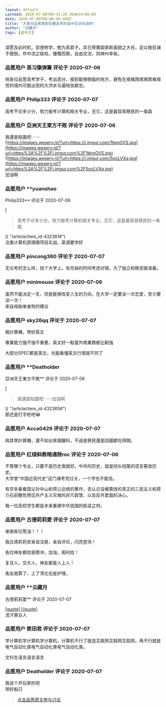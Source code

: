 ```yaml
---
layout: default
Lastmod: 2020-07-06T09:42:20.364814+00:00
date: 2020-07-06T00:00:00.000Z
title: "大家对品葱里即将要高考的高中生说句话吧"
author: "云藏月"
tags: [高中生]
---
```


深愿及此时机，崇德修学，勉为真君子。异日荣膺国家新面貌之大任，足以挽狂澜于既倒，作中流之砥柱，慷慨而歌，自由交流，则神州幸矣。

            
### 品葱用户 **恶习像弹簧** 评论于 2020-07-06
        
祝各位品葱高考学子，考出高分，报到能够脱脂的地方，避免在艰难困艰艰困难艰苦的墙内可能出现的大洪水与遍地张献忠。
        


            
### 品葱用户 **Philip333** 评论于 2020-07-07
        
高考不论多少分，努力报考计算机相关专业，无它，这是最容易移民的一条路
        


            
### 品葱用户 **亞洲天王東方不敗** 评论于 2020-07-06
        
我還是貼圖吧⋯⋯  
![https://images.weserv.nl/?url=https://i.imgur.com/1tkmGVS.jpg](https://images.weserv.nl/?url=https%3A%2F%2Fi.imgur.com%2F1tkmGVS.jpg)  
![https://images.weserv.nl/?url=https://i.imgur.com/5ocLVXq.jpg](https://images.weserv.nl/?url=https%3A%2F%2Fi.imgur.com%2F5ocLVXq.jpg)  
加油啊
        


            
### 品葱用户 **yuanshao 
Philip333** 评论于 2020-07-06
        
[

> 高考不论多少分，努力报考计算机相关专业，无它，这是最容易移民的一条路

]( "/article/item_id-432361#")  
注重计算机原理跟项目实战，英语要学好
        


            
### 品葱用户 **pincong360** 评论于 2020-07-07
        
无论考的怎么样，找个大学上。有充裕的时间考虑对错，为了独立和移民做准备。
        


            
### 品葱用户 **minimouse** 评论于 2020-07-06
        
虽然不能决定一生，但是能够改变人生的方向，在大学一定要谈一次恋爱，至少要谈一次！  
来自母胎单身狗的建议
        


            
### 品葱用户 **sky26qq** 评论于 2020-07-07
        
報計算機，學好英文  
  
專業能力強不強不重要，英文好一點當外商業務都比較強  
  
大部分SPEC都是英文，光能看懂英文行情就不同了
        


            
### 品葱用户 **Deatholder 
亞洲天王東方不敗** 评论于 2020-07-06
        
[

> 我還是貼圖吧⋯⋯加油啊

]( "/article/item_id-432365#")  
那还是打手枪吧😂
        


            
### 品葱用户 **Acca0429** 评论于 2020-07-07
        
與其學計算機，還不如出來讀醫科，不過是移民還是回國都吃得開。
        


            
### 品葱用户 **红绿斜教暗通除roc** 评论于 2020-07-06
        
不管哪个专业，只要不是历史类就好。中共的历史，就是彻头彻尾的谎言篡改历史。  
大学里“中国近现代史”这门课考完过关，一个字也不能信。  
  
有空多看看国父孙中山和蒋公总统的著作，去认识没被篡改的真正的三民主义和蒋介石前瞻性预见共产主义灾难的非凡智慧、以及反共爱国的决心。  
  
每一位高校学生都是未来重建中华民国的栋梁之材。
        


            
### 品葱用户 **古德莉莉愛** 评论于 2020-07-07
        
谢谢各位葱油！！！

  

我古德莉莉安亲自注册，亲自评论，闪亮登场！

  

各位神友都给我嗯冲，加油，奥利给！

  

复旦人，交大人，神友都是人上人！

  

兔友就算了，上了清北也是护理。
        


            
### 品葱用户 **云藏月 
古德莉莉愛** 评论于 2020-07-07
        
[\[quote\] \[/quote\]]( "/article/item_id-432410#")  
流汗黄豆人
        


            
### 品葱用户 **筱田君** 评论于 2020-07-07
        
学计算机学计算机学计算机，计算机不行了就选互联网互联网互联网，再不行就是电气自动化类电气自动化类电气自动化类。  
  
文科生语言语言语言
        


            
### 品葱用户 **Deatholder** 评论于 2020-07-07
        
我说个开玩笑的吧  
带好船只
        






> [点击品葱原文参与讨论](https://pincong.rocks/article/21277)

